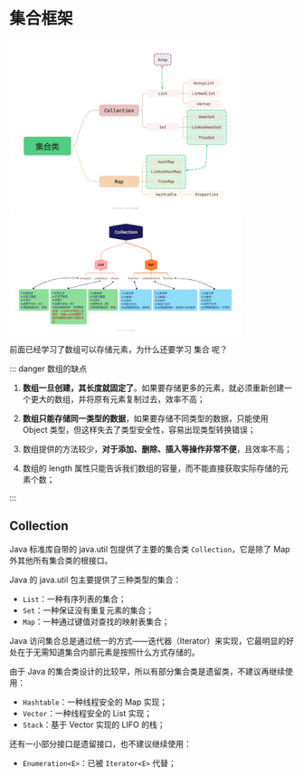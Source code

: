 # 集合框架

<img src="./assets/集合类.png" alt="集合类" style="zoom: 40%;" />

<img src="./assets/Collection.png" alt="集合类" style="zoom: 40%;" />



前面已经学习了数组可以存储元素，为什么还要学习 集合 呢？

::: danger 数组的缺点

1. **数组一旦创建，其长度就固定了**。如果要存储更多的元素，就必须重新创建一个更大的数组，并将原有元素复制过去，效率不高；

2. **数组只能存储同一类型的数据**，如果要存储不同类型的数据，只能使用 Object 类型，但这样失去了类型安全性，容易出现类型转换错误；

3. 数组提供的方法较少，**对于添加、删除、插入等操作非常不便**，且效率不高；

4. 数组的 length 属性只能告诉我们数组的容量，而不能直接获取实际存储的元素个数；

:::



## Collection

Java 标准库自带的 java.util 包提供了主要的集合类 `Collection`，它是除了 Map 外其他所有集合类的根接口。

Java 的 java.util 包主要提供了三种类型的集合：

- `List`：一种有序列表的集合；
- `Set`：一种保证没有重复元素的集合；
- `Map`：一种通过键值对查找的映射表集合；



Java 访问集合总是通过统一的方式——迭代器（Iterator）来实现，它最明显的好处在于无需知道集合内部元素是按照什么方式存储的。



由于 Java 的集合类设计的比较早，所以有部分集合类是遗留类，不建议再继续使用：

- `Hashtable`：一种线程安全的 Map 实现；
- `Vector`：一种线程安全的 List 实现；
- `Stack`：基于 Vector 实现的 LIFO 的栈；

还有一小部分接口是遗留接口，也不建议继续使用：

- `Enumeration<E>`：已被 `Iterator<E>` 代替；

